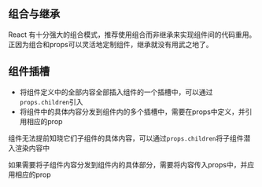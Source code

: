
## 组合与继承
React 有十分强大的组合模式，推荐使用组合而非继承来实现组件间的代码重用。正因为组合和props可以灵活地定制组件，继承就没有用武之地了。

## 组件插槽
* 将组件定义中的全部内容全部插入组件的一个插槽中，可以通过`props.children`引入
* 将组件中的具体内容分发到组件内的多个插槽中，需要在props中定义，并引用相应的prop

组件无法提前知晓它们子组件的具体内容，可以通过`props.children`将子组件潜入渲染内容中


如果需要将子组件内容分发到组件内的具体部分，需要将内容传入props中，并应用相应的prop